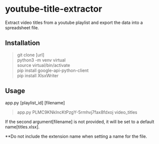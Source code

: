 # youtube-title-extractor

Extract video titles from a youtube playlist and export the data into a spreadsheet file.

## Installation

> git clone [url]\
> python3 -m venv virtual\
> source virtual/bin/activate\
> pip install google-api-python-client\
> pip install XlsxWriter

## Usage

app.py [playlist_id] [filename]
> app.py PLMC9KNkIncKtPzgY-5rmhvj7fax8fdxoj video_titles

If the second argument[filename] is not provided, it will be set to a default name[titles.xlsx].  

**Do not include the extension name when setting a name for the file.
